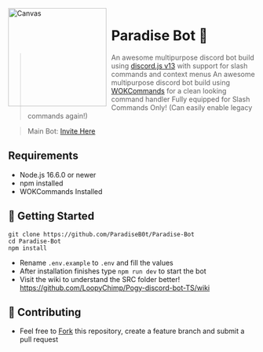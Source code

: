 <img width="200" height="200" align="left" style="float: left; margin: 0 10px 0 0;" alt="Canvas" src="https://cdn.discordapp.com/avatars/870778492999061524/6da3d6e2b9ad80463fb18ae399599d8d.png?size=256">

# Paradise Bot 🤖

> An awesome multipurpose discord bot build using [discord.js v13](https://discord.js.org) with support for slash commands and context menus
> An awesome multipurpose discord bot build using [WOKCommands](https://github.com/AlexzanderFlores/WOKCommands) for a clean looking command handler
> Fully equipped for Slash Commands Only! (Can easily enable legacy commands again!)

> Main Bot: [Invite Here](https://discord.com/api/oauth2/authorize?client_id=870778492999061524&scope=bot+applications.commands&permissions=275380301174)

## Requirements

- Node.js 16.6.0 or newer
- npm installed
- WOKCommands Installed

## 🚀 Getting Started

```
git clone https://github.com/ParadiseB0t/Paradise-Bot
cd Paradise-Bot
npm install
```

- Rename `.env.example` to `.env` and fill the values
- After installation finishes type `npm run dev` to start the bot
- Visit the wiki to understand the SRC folder better!  https://github.com/LoopyChimp/Pogy-discord-bot-TS/wiki


## 🤝 Contributing

- Feel free to [Fork](https://github.com/LoopyChimp/Pogy-discord-bot-TS/fork) this repository, create a feature branch and submit a pull request
